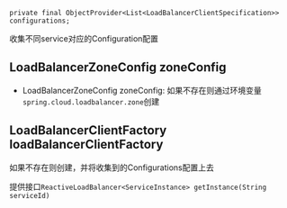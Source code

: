 
`private final ObjectProvider<List<LoadBalancerClientSpecification>> configurations;`

收集不同service对应的Configuration配置

## LoadBalancerZoneConfig zoneConfig

- LoadBalancerZoneConfig zoneConfig: 如果不存在则通过环境变量
`spring.cloud.loadbalancer.zone`创建

## LoadBalancerClientFactory loadBalancerClientFactory

如果不存在则创建，并将收集到的Configurations配置上去

提供接口`ReactiveLoadBalancer<ServiceInstance> getInstance(String serviceId)`


